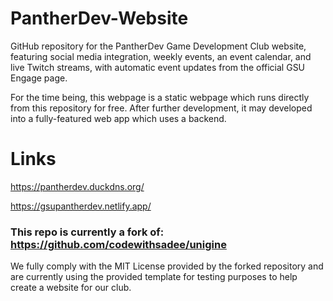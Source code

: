 

# PantherDev-Website
GitHub repository for the PantherDev Game Development Club website, featuring social media integration, weekly events, an event calendar, and live Twitch streams, with automatic event updates from the official GSU Engage page.

For the time being, this webpage is a static webpage which runs directly from this repository for free. After further development, it may developed into a fully-featured web app which uses a backend.
# Links
https://pantherdev.duckdns.org/

https://gsupantherdev.netlify.app/

### This repo is currently a fork of: https://github.com/codewithsadee/unigine 
We fully comply with the MIT License provided by the forked repository and are currently using the provided template for testing purposes to help create a website for our club.